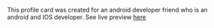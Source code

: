 This profile card was created for an android developer friend who is an android and IOS developer. See live preview [here](https://user-profile-card.netlify.app/)
